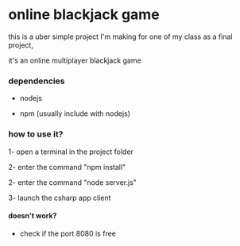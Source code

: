 # online blackjack game

this is a uber simple project I'm making for one of my class as a final project,

it's an online multiplayer blackjack game

### dependencies

* nodejs

* npm (usually include with nodejs)

### how to use it?

1- open a terminal in the project folder

2- enter the command "npm install"

2- enter the command "node server.js"

3- launch the csharp app client

#### doesn't work?

* check if the port 8080 is free
